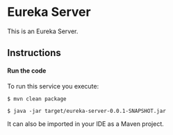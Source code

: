 # Eureka Server

This is an Eureka Server.

## Instructions

#### Run the code

To run this service you execute:

```
$ mvn clean package
```

```
$ java -jar target/eureka-server-0.0.1-SNAPSHOT.jar
```

It can also be imported in your IDE as a Maven project.
